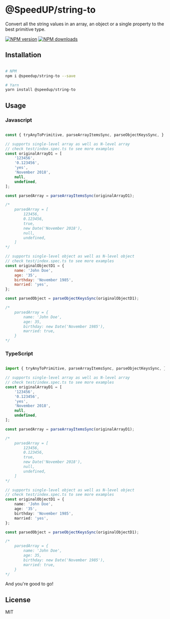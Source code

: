 # @SpeedUP/string-to

Convert all the string values in an array, an object or a single property to the best primitive type.

[![NPM version][npm-image]][npm-url]
[![NPM downloads][downloads-image]][downloads-url]

## Installation

```sh

# NPM
npm i @speedup/string-to --save

# Yarn
yarn install @speedup/string-to

```

## Usage

### Javascript

```js

const { tryAnyToPrimitive, parseArrayItemsSync, parseObjectKeysSync, } = require('@speedup/string-to');

// supports single-level array as well as N-level array
// check test/index.spec.ts to see more examples
const originalArrayD1 = [
    '123456',
    '0.123456',
    'yes',
    'November 2018',
    null,
    undefined,
];

const parsedArray = parseArrayItemsSync(originalArrayD1);

/*
    parsedArray = [
        123456,
        0.123456,
        true,
        new Date('November 2018'),
        null,
        undefined,
    ]
*/

// supports single-level object as well as N-level object
// check test/index.spec.ts to see more examples
const originalObjectD1 = {
    name: 'John Doe',
    age: '35',
    birthday: 'November 1985',
    married: 'yes',
};

const parsedObject = parseObjectKeysSync(originalObjectD1);

/*
    parsedArray = {
        name: 'John Doe',
        age: 35,
        birthday: new Date('November 1985'),
        married: true,
    }
*/

```

### TypeScript

```ts

import { tryAnyToPrimitive, parseArrayItemsSync, parseObjectKeysSync, } from '@speedup/string-to';

// supports single-level array as well as N-level array
// check test/index.spec.ts to see more examples
const originalArrayD1 = [
    '123456',
    '0.123456',
    'yes',
    'November 2018',
    null,
    undefined,
];

const parsedArray = parseArrayItemsSync(originalArrayD1);

/*
    parsedArray = [
        123456,
        0.123456,
        true,
        new Date('November 2018'),
        null,
        undefined,
    ]
*/

// supports single-level object as well as N-level object
// check test/index.spec.ts to see more examples
const originalObjectD1 = {
    name: 'John Doe',
    age: '35',
    birthday: 'November 1985',
    married: 'yes',
};

const parsedObject = parseObjectKeysSync(originalObjectD1);

/*
    parsedArray = {
        name: 'John Doe',
        age: 35,
        birthday: new Date('November 1985'),
        married: true,
    }
*/

```

And you're good to go!

## License

MIT

[npm-image]: https://img.shields.io/npm/v/@speedup/string-to.svg?color=orange
[npm-url]: https://npmjs.org/package/@speedup/string-to
[downloads-image]: https://img.shields.io/npm/dt/@speedup/string-to.svg
[downloads-url]: https://npmjs.org/package/@speedup/string-to

